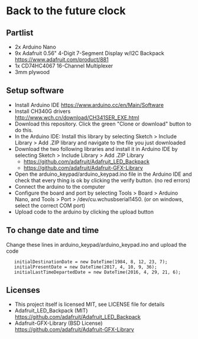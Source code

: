 # Back to the future clock

## Partlist
- 2x Arduino Nano
- 9x Adafruit 0.56" 4-Digit 7-Segment Display w/I2C Backpack https://www.adafruit.com/product/881
- 1x CD74HC4067 16-Channel Multiplexer
- 3mm plywood

## Setup software
- Install Arduino IDE https://www.arduino.cc/en/Main/Software
- Install CH340G drivers http://www.wch.cn/download/CH341SER_EXE.html
- Download this repository. Click the green "Clone or download" button to do this.
- In the Arduino IDE: Install this library by selecting Sketch > Include Library > Add .ZIP library and navigate to the file you just downloaded
- Download the two following libraries and install it in Arduino IDE by selecting Sketch > Include Library > Add .ZIP Library
  - https://github.com/adafruit/Adafruit_LED_Backpack
  - https://github.com/adafruit/Adafruit-GFX-Library
- Open the arduino_keypad/arduino_keypad.ino file in the Arduino IDE and check that every thing is ok by clicking the verify button. (no red errors)
- Connect the arduino to the computer
- Configure the board and port by selecting Tools > Board > Arduino Nano, and Tools > Port > /dev/cu.wchusbserial1450. (or on windows, select the correct COM port)
- Upload code to the arduino by clicking the upload button

## To change date and time

Change these lines in arduino_keypad/arduino_keypad.ino and upload the code
```
   initialDestinationDate = new DateTime(1984, 8, 12, 23, 7);
   initialPresentDate = new DateTime(2017, 4, 10, 9, 36);
   initialLastTimeDepartedDate = new DateTime(2016, 4, 29, 21, 6);
```

## Licenses
- This project itself is licensed MIT, see LICENSE file for details
- Adafruit_LED_Backpack (MIT) https://github.com/adafruit/Adafruit_LED_Backpack
- Adafruit-GFX-Library (BSD License) https://github.com/adafruit/Adafruit-GFX-Library
